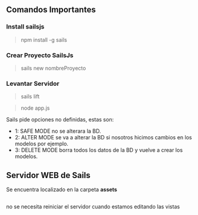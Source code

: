 ## Comandos Importantes

### Install sailsjs

> npm install -g sails

### Crear Proyecto SailsJs

> sails new nombreProyecto

### Levantar Servidor

> sails lift

> node app.js

Sails pide opciones no definidas, estas son:

- 1: SAFE MODE no se alterara la BD.
- 2: ALTER MODE se va a alterar la BD si nosotros hicimos cambios en los modelos por ejemplo.
- 3: DELETE MODE borra todos los datos de la BD y vuelve a crear los modelos.

## Servidor WEB de Sails

Se encuentra localizado en la carpeta **assets**

##

no se necesita reiniciar el servidor cuando estamos editando las vistas